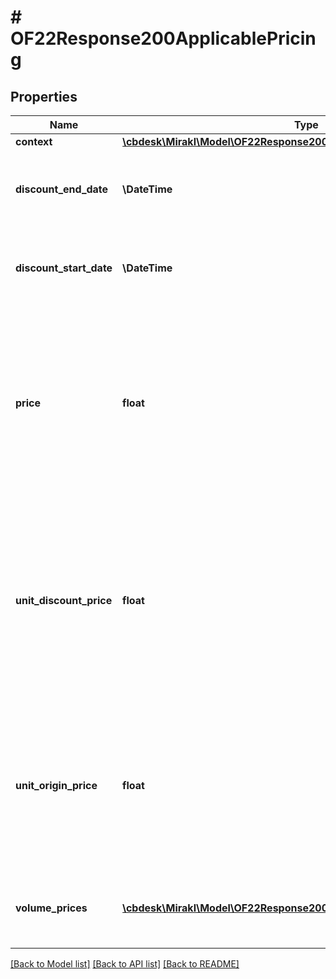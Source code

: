 # # OF22Response200ApplicablePricing

## Properties

Name | Type | Description | Notes
------------ | ------------- | ------------- | -------------
**context** | [**\cbdesk\Mirakl\Model\OF22Response200ApplicablePricingContext**](OF22Response200ApplicablePricingContext.md) |  | [optional]
**discount_end_date** | **\DateTime** | End date of the discount, or null if no discount exists or if the discount does not have an end date. | [optional]
**discount_start_date** | **\DateTime** | Start date of the discount, or null if no discount exists or if the discount does not have a start date. | [optional]
**price** | **float** | Price of the offer. &lt;br/&gt; For Dropship specifically: the purchasing price of the offer &lt;br/&gt; If a discount is defined and is currently active (within the validity interval), it represents the unit_discount_price. &lt;br/&gt; In other cases, it represents the unit_origin_price. | [optional]
**unit_discount_price** | **float** | Discount price for a quantity of one, i.e. the discount price for a quantity of one. &lt;br/&gt; For Dropship specifically: the discount purchasing price for a quantity of one &lt;br/&gt; Set to null if no discount is defined or if no discount price for a quantity of one is defined. | [optional]
**unit_origin_price** | **float** | Original price for a quantity of one, i.e. the price for a quantity of one regardless of the discounts. &lt;br/&gt; For Dropship specifically: the purchasing price for a quantity of one, also referred to as cost or wholesale price | [optional]
**volume_prices** | [**\cbdesk\Mirakl\Model\OF22Response200ApplicablePricingVolumePrices[]**](OF22Response200ApplicablePricingVolumePrices.md) | Volume prices for each quantity threshold. Returns at least the price for a quantity threshold of one. | [optional]

[[Back to Model list]](../../README.md#models) [[Back to API list]](../../README.md#endpoints) [[Back to README]](../../README.md)
